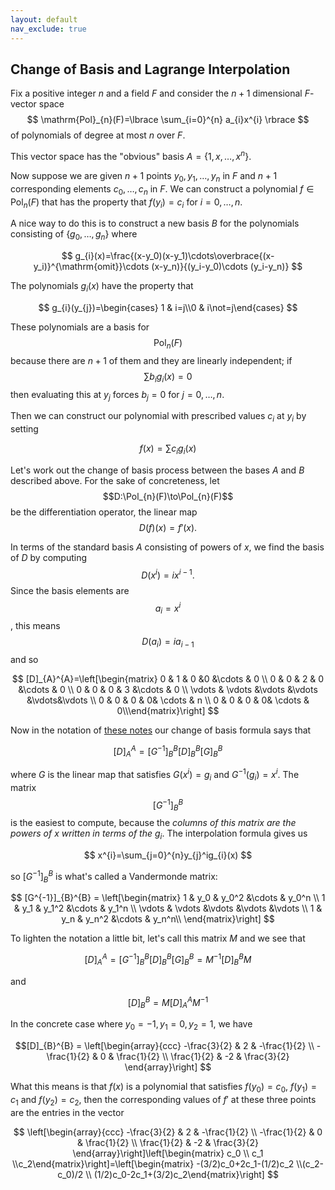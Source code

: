 ```yaml
---
layout: default
nav_exclude: true
---
```


## Change of Basis and Lagrange Interpolation

Fix a positive integer $n$ and a field $F$ and consider the $n+1$ dimensional $F$-vector space
$$
\mathrm{Pol}_{n}(F)=\lbrace \sum_{i=0}^{n} a_{i}x^{i} \rbrace
$$
of polynomials of degree at most $n$ over $F$.

This vector space has the "obvious" basis $A=\lbrace 1, x, \ldots, x^{n}\rbrace$.

Now suppose we are given $n+1$ points $y_0,y_1,\ldots, y_n$ in $F$ and $n+1$ corresponding elements 
$c_0,\ldots, c_n$ in $F$.  We can construct a polynomial $f\in \mathrm{Pol}_{n}(F)$ that
has the property that $f(y_i)=c_i$ for $i=0,\ldots, n$.  

A nice way to do this is to construct a new basis $B$ for the polynomials consisting of
$\lbrace g_0,\ldots, g_n\rbrace$
where

$$
g_{i}(x)=\frac{(x-y_0)(x-y_1)\cdots\overbrace{(x-y_i)}^{\mathrm{omit}}\cdots (x-y_n)}{(y_i-y_0)\cdots (y_i-y_n)}
$$

The polynomials $g_{i}(x)$ have the property that

$$
g_{i}(y_{j})=\begin{cases} 1 & i=j\\0 & i\not=j\end{cases}
$$

These polynomials are a basis for $$\mathrm{Pol}_{n}(F)$$ because there are $n+1$ of them and they are linearly independent;
if
$$
\sum b_{i}g_{i}(x)=0
$$
then evaluating this at $y_{j}$ forces $b_{j}=0$ for $j=0,\ldots, n$.

Then we can construct our polynomial with prescribed values $c_{i}$ at $y_{i}$ by setting

$$
f(x)=\sum c_{i}g_{i}(x)
$$

Let's work out the change of basis process between the bases $A$ and $B$ described above. For the sake of concreteness, let $$D:\Pol_{n}(F)\to\Pol_{n}(F)$$ be the differentiation operator, the linear map
$$
D(f)(x)=f'(x).
$$

In terms of the standard basis $A$ consisting of powers of $x$, we find the basis of $D$ by computing
$$
D(x^i)=ix^{i-1}.
$$
Since the basis elements are $$a_i=x^i$$, this means $$D(a_i)=ia_{i-1}$$
and so

$$
[D]_{A}^{A}=\left[\begin{matrix} 0 & 1 & 0 &0 &\cdots & 0 \\
                                 0 & 0 & 2 & 0 &\cdots & 0 \\
                                 0 & 0 & 0 & 3 &\cdots & 0 \\
                                 \vdots & \vdots &\vdots &\vdots &\vdots&\vdots \\
                                 0 & 0 & 0 & 0& \cdots & n \\
                                 0 & 0 & 0 & 0& \cdots & 0\\\end{matrix}\right]
$$

Now in the notation of [these notes](jeremy9959.net/Math-5210/notes/TwentyOne.html) our change of basis formula says that

$$
[D]_{A}^{A} = [G^{-1}]_{B}^{B}[D]_{B}^{B}[G]_{B}^{B}
$$

where $G$ is the linear map that satisfies $G(x^{i})=g_{i}$ and $G^{-1}(g_{i})=x^i$.
The matrix $$[G^{-1}]_{B}^{B}$$ is the easiest to compute, because the *columns of this matrix
are the powers of $x$ written in terms of the $g_{i}$*.  The interpolation formula gives us

$$
x^{i}=\sum_{j=0}^{n}y_{j}^ig_{i}(x)
$$

so  $[G^{-1}]_{B}^{B}$ is what's called a Vandermonde matrix:

$$
[G^{-1}]_{B}^{B} = \left[\begin{matrix} 1 & y_0 & y_0^2 &\cdots & y_0^n \\
                          1 & y_1 & y_1^2 &\cdots & y_1^n \\
                          \vdots & \vdots &\vdots &\vdots &\vdots \\
                          1 & y_n & y_n^2 &\cdots & y_n^n\\
                          \end{matrix}\right]
$$

To lighten the notation a little bit, let's call this matrix $M$ and we see that

$$
[D]_{A}^{A} = [G^{-1}]_{B}^{B}[D]_{B}^{B}[G]_{B}^{B} = M^{-1}[D]_{B}^{B}M
$$

and

$$
[D]_{B}^{B} = M[D]_{A}^{A}M^{-1} 
$$

In the concrete case where $y_0=-1,y_1=0,y_2=1$, we have

$$[D]_{B}^{B} = 
\left[\begin{array}{ccc}
-\frac{3}{2} & 2 & -\frac{1}{2} 
\\
 -\frac{1}{2} & 0 & \frac{1}{2} 
\\
 \frac{1}{2} & -2 & \frac{3}{2} 
\end{array}\right]
$$

What this means is that $f(x)$ is a polynomial that satisfies $f(y_0)=c_0$, $f(y_1)=c_1$ and $f(y_2)=c_2$,
then the corresponding values of $f'$ at these three points are the entries in the vector

$$
\left[\begin{array}{ccc}
-\frac{3}{2} & 2 & -\frac{1}{2} 
\\
 -\frac{1}{2} & 0 & \frac{1}{2} 
\\
 \frac{1}{2} & -2 & \frac{3}{2} 
\end{array}\right]\left[\begin{matrix} c_0 \\ c_1 \\c_2\end{matrix}\right]=\left[\begin{matrix}
-(3/2)c_0+2c_1-(1/2)c_2 \\(c_2-c_0)/2 \\ (1/2)c_0-2c_1+(3/2)c_2\end{matrix}\right]
$$
